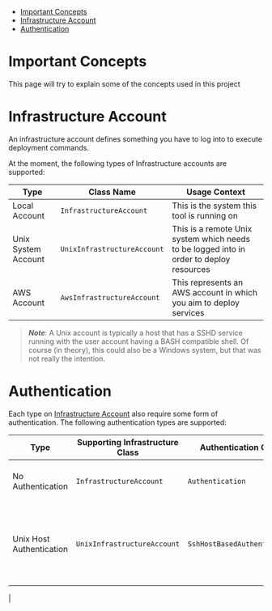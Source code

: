 
- [Important Concepts](#important-concepts)
- [Infrastructure Account](#infrastructure-account)
- [Authentication](#authentication)

# Important Concepts

This page will try to explain some of the concepts used in this project

# Infrastructure Account

An infrastructure account defines something you have to log into to execute deployment commands.

At the moment, the following types of Infrastructure accounts are supported:

| Type                | Class Name                   | Usage Context                                                                           |
|---------------------|------------------------------|-----------------------------------------------------------------------------------------|
| Local Account       | `InfrastructureAccount`      | This is the system this tool is running on                                              |
| Unix System Account | `UnixInfrastructureAccount`  | This is a remote Unix system which needs to be logged into in order to deploy resources |
| AWS Account         | `AwsInfrastructureAccount`   | This represents an AWS account in which you aim to deploy services                      |

> _**Note**_: A Unix account is typically a host that has a SSHD service running with the user account having a BASH compatible shell. Of course (in theory), this could also be a Windows system, but that was not really the intention.

# Authentication

Each type on [Infrastructure Account](#infrastructure-account) also require some form of authentication. The following authentication types are supported:

| Type                     | Supporting Infrastructure Class | Authentication Class Name           | Usage Context                                                                                                                                      |
|--------------------------|---------------------------------|-------------------------------------|----------------------------------------------------------------------------------------------------------------------------------------------------|
| No Authentication        | `InfrastructureAccount`         | `Authentication`                    | Only really used for the local account that the tool is being run from.                                                                            |
| Unix Host Authentication | `UnixInfrastructureAccount`     | `SshHostBasedAuthenticationConfig`  | Supporting SSH authentication to hosts, where those hosts are defined in local SSH configuration. for example in a file in `/etc/ssh/ssh_config.d` |
| 
